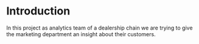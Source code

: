 # Introduction

In this project as analytics team of a dealership chain we are trying to give the marketing department an insight about their customers.
